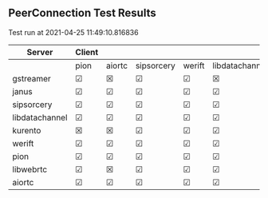 ## PeerConnection Test Results
Test run at 2021-04-25 11:49:10.816836

| Server      | Client      |             |             |             |             |
|-------------|-------------|-------------|-------------|-------------|-------------|
|             | pion        | aiortc      | sipsorcery  | werift      | libdatachannel|
| gstreamer   | &#9745;     | &#x2612;    | &#9745;     | &#9745;     | &#x2612;    |
| janus       | &#9745;     | &#9745;     | &#9745;     | &#9745;     | &#9745;     |
| sipsorcery  | &#9745;     | &#9745;     | &#9745;     | &#9745;     | &#9745;     |
| libdatachannel| &#9745;     | &#9745;     | &#9745;     | &#9745;     | &#9745;     |
| kurento     | &#x2612;    | &#x2612;    | &#9745;     | &#9745;     | &#9745;     |
| werift      | &#9745;     | &#9745;     | &#9745;     | &#9745;     | &#9745;     |
| pion        | &#9745;     | &#9745;     | &#9745;     | &#9745;     | &#9745;     |
| libwebrtc   | &#9745;     | &#x2612;    | &#9745;     | &#9745;     | &#9745;     |
| aiortc      | &#9745;     | &#9745;     | &#9745;     | &#9745;     | &#9745;     |
